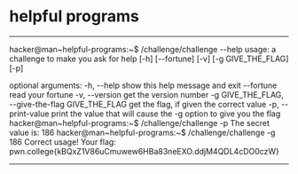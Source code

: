 # helpful programs 
***
hacker@man~helpful-programs:~$ /challenge/challenge --help
usage: a challenge to make you ask for help [-h] [--fortune] [-v] [-g GIVE_THE_FLAG] [-p]

optional arguments:
  -h, --help            show this help message and exit
  --fortune             read your fortune
  -v, --version         get the version number
  -g GIVE_THE_FLAG, --give-the-flag GIVE_THE_FLAG
                        get the flag, if given the correct value
  -p, --print-value     print the value that will cause the -g option to give you the flag
hacker@man~helpful-programs:~$ /challenge/challenge -p
The secret value is: 186
hacker@man~helpful-programs:~$ /challenge/challenge -g 186
Correct usage! Your flag: pwn.college{kBQxZ1V86uCmuwew6HBa83neEXO.ddjM4QDL4cDO0czW}
***

